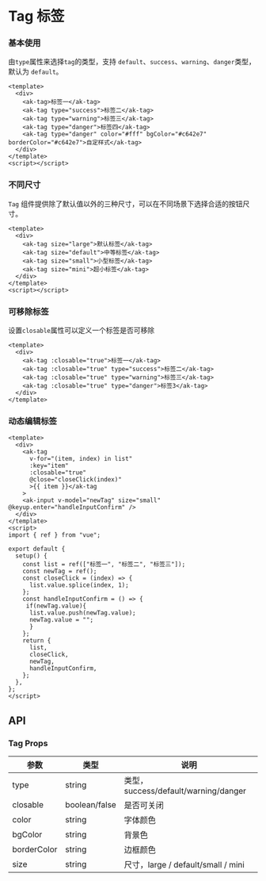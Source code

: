 # Tag 标签

### 基本使用

由`type`属性来选择`tag`的类型，支持 `default`、`success`、`warning`、`danger`类型，默认为 `default`。

```vue demo
<template>
  <div>
    <ak-tag>标签一</ak-tag>
    <ak-tag type="success">标签二</ak-tag>
    <ak-tag type="warning">标签三</ak-tag>
    <ak-tag type="danger">标签四</ak-tag>
    <ak-tag type="danger" color="#fff" bgColor="#c642e7" borderColor="#c642e7">自定样式</ak-tag>
  </div>
</template>
<script></script>
```

### 不同尺寸

`Tag` 组件提供除了默认值以外的三种尺寸，可以在不同场景下选择合适的按钮尺寸。

```vue demo
<template>
  <div>
    <ak-tag size="large">默认标签</ak-tag>
    <ak-tag size="default">中等标签</ak-tag>
    <ak-tag size="small">小型标签</ak-tag>
    <ak-tag size="mini">超小标签</ak-tag>
  </div>
</template>
<script></script>
```

### 可移除标签

设置`closable`属性可以定义一个标签是否可移除

```vue demo
<template>
  <div>
    <ak-tag :closable="true">标签一</ak-tag>
    <ak-tag :closable="true" type="success">标签二</ak-tag>
    <ak-tag :closable="true" type="warning">标签三</ak-tag>
    <ak-tag :closable="true" type="danger">标签3</ak-tag>
  </div>
</template>
```

### 动态编辑标签

```vue demo
<template>
  <div>
    <ak-tag
      v-for="(item, index) in list"
      :key="item"
      :closable="true"
      @close="closeClick(index)"
      >{{ item }}</ak-tag
    >
    <ak-input v-model="newTag" size="small" @keyup.enter="handleInputConfirm" />
  </div>
</template>
<script>
import { ref } from "vue";

export default {
  setup() {
    const list = ref(["标签一", "标签二", "标签三"]);
    const newTag = ref();
    const closeClick = (index) => {
      list.value.splice(index, 1);
    };
    const handleInputConfirm = () => {
     if(newTag.value){
      list.value.push(newTag.value);
      newTag.value = "";
      }
    };
    return {
      list,
      closeClick,
      newTag,
      handleInputConfirm,
    };
  },
};
</script>
```

## API

### Tag Props

| 参数        | 类型          | 说明                                 |
| ----------- | ------------- | ------------------------------------ |
| type        | string        | 类型，success/default/warning/danger |
| closable    | boolean/false | 是否可关闭                           |
| color       | string        | 字体颜色                             |
| bgColor     | string        | 背景色                               |
| borderColor | string        | 边框颜色                             |
| size        | string        | 尺寸，large / default/small / mini   |
